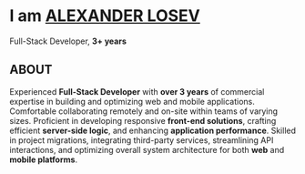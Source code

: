 # I am [ALEXANDER LOSEV](http://www.linkedin.com/in/alexander-losev)

Full-Stack Developer, **3+ years**

## ABOUT 

Experienced **Full-Stack Developer** with **over 3 years** of commercial expertise in building and optimizing web and mobile applications. Comfortable collaborating remotely and on-site within teams of varying sizes. Proficient in developing responsive **front-end solutions**, crafting efficient **server-side logic**, and enhancing **application performance**. Skilled in project migrations, integrating third-party services, streamlining API interactions, and optimizing overall system architecture for both **web** and **mobile platforms**.
